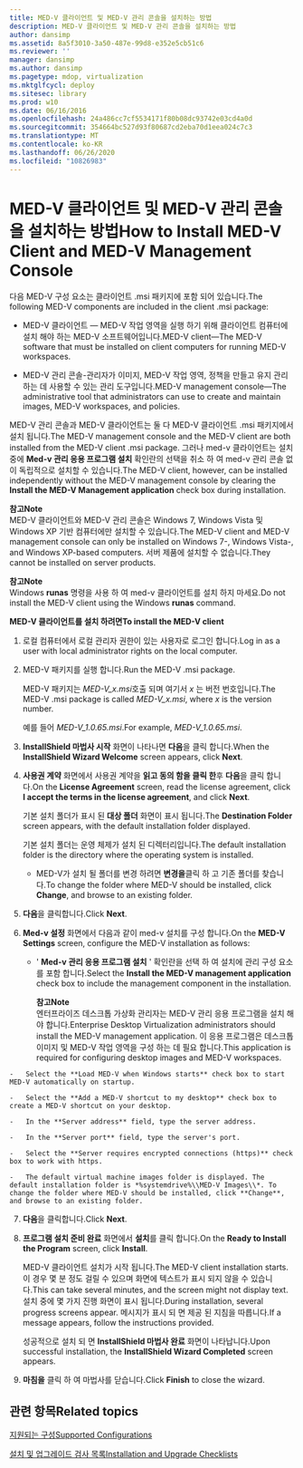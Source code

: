 ```yaml
---
title: MED-V 클라이언트 및 MED-V 관리 콘솔을 설치하는 방법
description: MED-V 클라이언트 및 MED-V 관리 콘솔을 설치하는 방법
author: dansimp
ms.assetid: 8a5f3010-3a50-487e-99d8-e352e5cb51c6
ms.reviewer: ''
manager: dansimp
ms.author: dansimp
ms.pagetype: mdop, virtualization
ms.mktglfcycl: deploy
ms.sitesec: library
ms.prod: w10
ms.date: 06/16/2016
ms.openlocfilehash: 24a486cc7cf5534171f80b08dc93742e03cd4a0d
ms.sourcegitcommit: 354664bc527d93f80687cd2eba70d1eea024c7c3
ms.translationtype: MT
ms.contentlocale: ko-KR
ms.lasthandoff: 06/26/2020
ms.locfileid: "10826983"
---
```

# <span data-ttu-id="23c2a-103">MED-V 클라이언트 및 MED-V 관리 콘솔을 설치하는 방법</span><span class="sxs-lookup"><span data-stu-id="23c2a-103">How to Install MED-V Client and MED-V Management Console</span></span>


<span data-ttu-id="23c2a-104">다음 MED-V 구성 요소는 클라이언트 .msi 패키지에 포함 되어 있습니다.</span><span class="sxs-lookup"><span data-stu-id="23c2a-104">The following MED-V components are included in the client .msi package:</span></span>

-   <span data-ttu-id="23c2a-105">MED-V 클라이언트 — MED-V 작업 영역을 실행 하기 위해 클라이언트 컴퓨터에 설치 해야 하는 MED-V 소프트웨어입니다.</span><span class="sxs-lookup"><span data-stu-id="23c2a-105">MED-V client—The MED-V software that must be installed on client computers for running MED-V workspaces.</span></span>

-   <span data-ttu-id="23c2a-106">MED-V 관리 콘솔-관리자가 이미지, MED-V 작업 영역, 정책을 만들고 유지 관리 하는 데 사용할 수 있는 관리 도구입니다.</span><span class="sxs-lookup"><span data-stu-id="23c2a-106">MED-V management console—The administrative tool that administrators can use to create and maintain images, MED-V workspaces, and policies.</span></span>

<span data-ttu-id="23c2a-107">MED-V 관리 콘솔과 MED-V 클라이언트는 둘 다 MED-V 클라이언트 .msi 패키지에서 설치 됩니다.</span><span class="sxs-lookup"><span data-stu-id="23c2a-107">The MED-V management console and the MED-V client are both installed from the MED-V client .msi package.</span></span> <span data-ttu-id="23c2a-108">그러나 med-v 클라이언트는 설치 중에 **Med-v 관리 응용 프로그램 설치** 확인란의 선택을 취소 하 여 med-v 관리 콘솔 없이 독립적으로 설치할 수 있습니다.</span><span class="sxs-lookup"><span data-stu-id="23c2a-108">The MED-V client, however, can be installed independently without the MED-V management console by clearing the **Install the MED-V Management application** check box during installation.</span></span>

**<span data-ttu-id="23c2a-109">참고</span><span class="sxs-lookup"><span data-stu-id="23c2a-109">Note</span></span>**  
<span data-ttu-id="23c2a-110">MED-V 클라이언트와 MED-V 관리 콘솔은 Windows 7, Windows Vista 및 Windows XP 기반 컴퓨터에만 설치할 수 있습니다.</span><span class="sxs-lookup"><span data-stu-id="23c2a-110">The MED-V client and MED-V management console can only be installed on Windows 7-, Windows Vista-, and Windows XP-based computers.</span></span> <span data-ttu-id="23c2a-111">서버 제품에 설치할 수 없습니다.</span><span class="sxs-lookup"><span data-stu-id="23c2a-111">They cannot be installed on server products.</span></span>



**<span data-ttu-id="23c2a-112">참고</span><span class="sxs-lookup"><span data-stu-id="23c2a-112">Note</span></span>**  
<span data-ttu-id="23c2a-113">Windows **runas** 명령을 사용 하 여 med-v 클라이언트를 설치 하지 마세요.</span><span class="sxs-lookup"><span data-stu-id="23c2a-113">Do not install the MED-V client using the Windows **runas** command.</span></span>



**<span data-ttu-id="23c2a-114">MED-V 클라이언트를 설치 하려면</span><span class="sxs-lookup"><span data-stu-id="23c2a-114">To install the MED-V client</span></span>**

1.  <span data-ttu-id="23c2a-115">로컬 컴퓨터에서 로컬 관리자 권한이 있는 사용자로 로그인 합니다.</span><span class="sxs-lookup"><span data-stu-id="23c2a-115">Log in as a user with local administrator rights on the local computer.</span></span>

2.  <span data-ttu-id="23c2a-116">MED-V 패키지를 실행 합니다.</span><span class="sxs-lookup"><span data-stu-id="23c2a-116">Run the MED-V .msi package.</span></span>

    <span data-ttu-id="23c2a-117">MED-V 패키지는 *MED-V\_x.msi*호출 되며 여기서 *x* 는 버전 번호입니다.</span><span class="sxs-lookup"><span data-stu-id="23c2a-117">The MED-V .msi package is called *MED-V\_x.msi*, where *x* is the version number.</span></span>

    <span data-ttu-id="23c2a-118">예를 들어 *MED-V\_1.0.65.msi*.</span><span class="sxs-lookup"><span data-stu-id="23c2a-118">For example, *MED-V\_1.0.65.msi*.</span></span>

3.  <span data-ttu-id="23c2a-119">**InstallShield 마법사 시작** 화면이 나타나면 **다음**을 클릭 합니다.</span><span class="sxs-lookup"><span data-stu-id="23c2a-119">When the **InstallShield Wizard Welcome** screen appears, click **Next**.</span></span>

4.  <span data-ttu-id="23c2a-120">**사용권 계약** 화면에서 사용권 계약을 **읽고 동의 함을 클릭 한**후 **다음**을 클릭 합니다.</span><span class="sxs-lookup"><span data-stu-id="23c2a-120">On the **License Agreement** screen, read the license agreement, click **I accept the terms in the license agreement**, and click **Next**.</span></span>

    <span data-ttu-id="23c2a-121">기본 설치 폴더가 표시 된 **대상 폴더** 화면이 표시 됩니다.</span><span class="sxs-lookup"><span data-stu-id="23c2a-121">The **Destination Folder** screen appears, with the default installation folder displayed.</span></span>

    <span data-ttu-id="23c2a-122">기본 설치 폴더는 운영 체제가 설치 된 디렉터리입니다.</span><span class="sxs-lookup"><span data-stu-id="23c2a-122">The default installation folder is the directory where the operating system is installed.</span></span>

    -   <span data-ttu-id="23c2a-123">MED-V가 설치 될 폴더를 변경 하려면 **변경을**클릭 하 고 기존 폴더를 찾습니다.</span><span class="sxs-lookup"><span data-stu-id="23c2a-123">To change the folder where MED-V should be installed, click **Change**, and browse to an existing folder.</span></span>

5.  <span data-ttu-id="23c2a-124">**다음**을 클릭합니다.</span><span class="sxs-lookup"><span data-stu-id="23c2a-124">Click **Next**.</span></span>

6.  <span data-ttu-id="23c2a-125">**Med-v 설정** 화면에서 다음과 같이 med-v 설치를 구성 합니다.</span><span class="sxs-lookup"><span data-stu-id="23c2a-125">On the **MED-V Settings** screen, configure the MED-V installation as follows:</span></span>

    -   <span data-ttu-id="23c2a-126">' **Med-v 관리 응용 프로그램 설치** ' 확인란을 선택 하 여 설치에 관리 구성 요소를 포함 합니다.</span><span class="sxs-lookup"><span data-stu-id="23c2a-126">Select the **Install the MED-V management application** check box to include the management component in the installation.</span></span>

        **<span data-ttu-id="23c2a-127">참고</span><span class="sxs-lookup"><span data-stu-id="23c2a-127">Note</span></span>**  
        <span data-ttu-id="23c2a-128">엔터프라이즈 데스크톱 가상화 관리자는 MED-V 관리 응용 프로그램을 설치 해야 합니다.</span><span class="sxs-lookup"><span data-stu-id="23c2a-128">Enterprise Desktop Virtualization administrators should install the MED-V management application.</span></span> <span data-ttu-id="23c2a-129">이 응용 프로그램은 데스크톱 이미지 및 MED-V 작업 영역을 구성 하는 데 필요 합니다.</span><span class="sxs-lookup"><span data-stu-id="23c2a-129">This application is required for configuring desktop images and MED-V workspaces.</span></span>



~~~
-   Select the **Load MED-V when Windows starts** check box to start MED-V automatically on startup.

-   Select the **Add a MED-V shortcut to my desktop** check box to create a MED-V shortcut on your desktop.

-   In the **Server address** field, type the server address.

-   In the **Server port** field, type the server's port.

-   Select the **Server requires encrypted connections (https)** check box to work with https.

-   The default virtual machine images folder is displayed. The default installation folder is *%systemdrive%\\MED-V Images\\*. To change the folder where MED-V should be installed, click **Change**, and browse to an existing folder.
~~~

7. <span data-ttu-id="23c2a-130">**다음**을 클릭합니다.</span><span class="sxs-lookup"><span data-stu-id="23c2a-130">Click **Next**.</span></span>

8. <span data-ttu-id="23c2a-131">**프로그램 설치 준비 완료** 화면에서 **설치**를 클릭 합니다.</span><span class="sxs-lookup"><span data-stu-id="23c2a-131">On the **Ready to Install the Program** screen, click **Install**.</span></span>

   <span data-ttu-id="23c2a-132">MED-V 클라이언트 설치가 시작 됩니다.</span><span class="sxs-lookup"><span data-stu-id="23c2a-132">The MED-V client installation starts.</span></span> <span data-ttu-id="23c2a-133">이 경우 몇 분 정도 걸릴 수 있으며 화면에 텍스트가 표시 되지 않을 수 있습니다.</span><span class="sxs-lookup"><span data-stu-id="23c2a-133">This can take several minutes, and the screen might not display text.</span></span> <span data-ttu-id="23c2a-134">설치 중에 몇 가지 진행 화면이 표시 됩니다.</span><span class="sxs-lookup"><span data-stu-id="23c2a-134">During installation, several progress screens appear.</span></span> <span data-ttu-id="23c2a-135">메시지가 표시 되 면 제공 된 지침을 따릅니다.</span><span class="sxs-lookup"><span data-stu-id="23c2a-135">If a message appears, follow the instructions provided.</span></span>

   <span data-ttu-id="23c2a-136">성공적으로 설치 되 면 **InstallShield 마법사 완료** 화면이 나타납니다.</span><span class="sxs-lookup"><span data-stu-id="23c2a-136">Upon successful installation, the **InstallShield Wizard Completed** screen appears.</span></span>

9. <span data-ttu-id="23c2a-137">**마침을** 클릭 하 여 마법사를 닫습니다.</span><span class="sxs-lookup"><span data-stu-id="23c2a-137">Click **Finish** to close the wizard.</span></span>

## <span data-ttu-id="23c2a-138">관련 항목</span><span class="sxs-lookup"><span data-stu-id="23c2a-138">Related topics</span></span>


[<span data-ttu-id="23c2a-139">지원되는 구성</span><span class="sxs-lookup"><span data-stu-id="23c2a-139">Supported Configurations</span></span>](supported-configurationsmedv-orientation.md)

[<span data-ttu-id="23c2a-140">설치 및 업그레이드 검사 목록</span><span class="sxs-lookup"><span data-stu-id="23c2a-140">Installation and Upgrade Checklists</span></span>](installation-and-upgrade-checklists.md)









